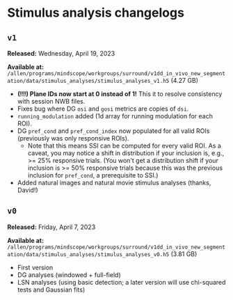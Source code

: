 # Stimulus analysis changelogs
<!-- ## `v2`
**Released:** TBD

**Available at:** TBD

-  -->

## `v1`
**Released:** Wednesday, April 19, 2023

**Available at:** `/allen/programs/mindscope/workgroups/surround/v1dd_in_vivo_new_segmentation/data/stimulus_analyses/stimulus_analyses_v1.h5` (4.27 GB)

- **(!!!) Plane IDs now start at 0 instead of 1!** This it to resolve consistency with session NWB files.
- Fixes bug where DG `osi` and `gosi` metrics are copies of `dsi`.
- `running_modulation` added (1d array for running modulation for each ROI).
- DG `pref_cond` and `pref_cond_index` now populated for all valid ROIs (previously was only responsive ROIs).
    - Note that this means SSI can be computed for every valid ROI. As a caveat, you may notice a shift in distribution if your inclusion is, e.g., >= 25% responsive trials. (You won't get a distribution shift if your inclusion is >= 50% responsive trials because this was the previous inclusion for `pref_cond`, a prerequisite to SSI.)
- Added natural images and natural movie stimulus analyses (thanks, David!)

## `v0`
**Released:** Friday, April 7, 2023

**Available at:** `/allen/programs/mindscope/workgroups/surround/v1dd_in_vivo_new_segmentation/data/stimulus_analyses/stimulus_analyses_v0.h5` (3.81 GB)

- First version
- DG analyses (windowed + full-field)
- LSN analyses (using basic detection; a later version will use chi-squared tests and Gaussian fits)
